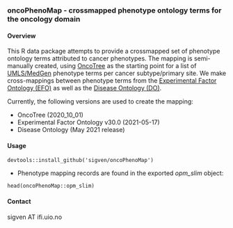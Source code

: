 ### oncoPhenoMap - crossmapped phenotype ontology terms for the oncology domain

#### Overview

This R data package attempts to provide a crossmapped set of phenotype ontology terms attributed to cancer phenotypes. The mapping is semi-manually created, using [OncoTree](http://oncotree.mskcc.org/#/home) as the starting point for a list of [UMLS/MedGen](https://www.ncbi.nlm.nih.gov/medgen/) phenotype terms per cancer subtype/primary site. We make cross-mappings between phenotype terms from the [Experimental Factor Ontology (EFO)](https://github.com/EBISPOT/efo) as well as the [Disease Ontology (DO)](https://disease-ontology.org/).

Currently, the following versions are used to create the mapping:

 - OncoTree (2020_10_01)
 - Experimental Factor Ontology v30.0 (2021-05-17)
 - Disease Ontology (May 2021 release)


#### Usage

`devtools::install_github('sigven/oncoPhenoMap')`

- Phenotype mapping records are found in the exported _opm_slim_ object:

`head(oncoPhenoMap::opm_slim)`


#### Contact

sigven AT ifi.uio.no

